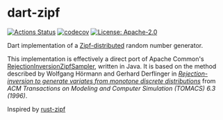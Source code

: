 # dart-zipf

[![Actions Status](https://github.com/brokeyourbike/dart-zipf/workflows/build/badge.svg)](https://github.com/brokeyourbike/dart-zipf/actions?query=workflow%3Abuild)
[![codecov](https://codecov.io/gh/brokeyourbike/dart-zipf/branch/main/graph/badge.svg?token=0T3FR74Q0V)](https://codecov.io/gh/brokeyourbike/dart-zipf)
[![License: Apache-2.0](https://img.shields.io/github/license/brokeyourbike/dart-zipf)](https://github.com/brokeyourbike/dart-zipf/blob/main/LICENSE)

Dart implementation of a
[Zipf-distributed](https://en.wikipedia.org/wiki/Zipf's_law) random
number generator.

This implementation is effectively a direct port of Apache Common's
[RejectionInversionZipfSampler](https://github.com/apache/commons-rng/blob/6a1b0c16090912e8fc5de2c1fb5bd8490ac14699/commons-rng-sampling/src/main/java/org/apache/commons/rng/sampling/distribution/RejectionInversionZipfSampler.java),
written in Java. It is based on the method described by Wolfgang Hörmann and Gerhard Derflinger
in [*Rejection-inversion to generate variates from monotone discrete
distributions*](https://dl.acm.org/citation.cfm?id=235029) from *ACM Transactions on Modeling
and Computer Simulation (TOMACS) 6.3 (1996)*.

Inspired by [rust-zipf](https://github.com/jonhoo/rust-zipf)

